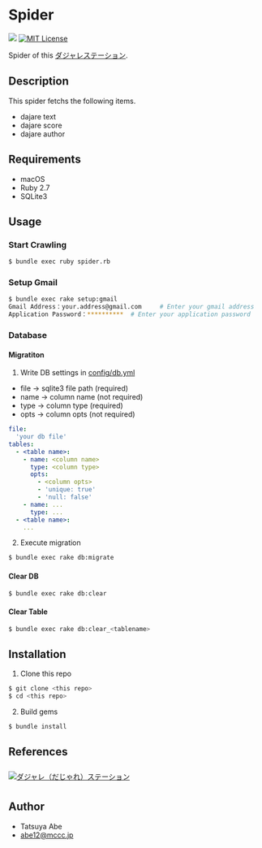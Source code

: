 Spider
======

[![](https://github.com/AjxLab/Dajare-Extractor/workflows/build/badge.svg)](https://github.com/AjxLab/Dajare-Extractor/actions)
[![MIT License](http://img.shields.io/badge/license-MIT-blue.svg?style=flat)](LICENSE)

Spider of this [ダジャレステーション](https://dajare.jp/).


## Description
This spider fetchs the following items.
* dajare text
* dajare score
* dajare author


## Requirements
* macOS
* Ruby 2.7
* SQLite3


## Usage
### Start Crawling
```sh
$ bundle exec ruby spider.rb
```
### Setup Gmail
```sh
$ bundle exec rake setup:gmail
Gmail Address：your.address@gmail.com     # Enter your gmail address
Application Password：**********  # Enter your application password
```
### Database
#### Migratiton
1. Write DB settings in [config/db.yml](config/db.yml)
* file -> sqlite3 file path (required)
* name -> column name (not required)
* type -> column type (required)
* opts -> column opts (not required)
```yml
file:
  'your db file'
tables:
  - <table name>:
    - name: <column name>
      type: <column type>
      opts:
        - <column opts>
        - 'unique: true'
        - 'null: false'
    - name: ...
      type: ...
  - <table name>:
    ...
```
2. Execute migration
```sh
$ bundle exec rake db:migrate
```
#### Clear DB
```sh
$ bundle exec rake db:clear
```
#### Clear Table
```sh
$ bundle exec rake db:clear_<tablename>
```


## Installation
1. Clone this repo
```sh
$ git clone <this repo>
$ cd <this repo>
```
2. Build gems
```sh
$ bundle install
```


## References
<div><a href="https://dajare.jp/" target="_blank"><img src="https://dajare.jp/library/image/Banner/Advertisement/Dajare180x28.png" alt="ダジャレ（だじゃれ）ステーション" border="0" vspace="8" onmouseover="this.src=this.src.replace('png','gif');" onmouseout="this.src=this.src.replace('gif','png');" /></a></div>

## Author
* Tatsuya Abe
* abe12@mccc.jp
